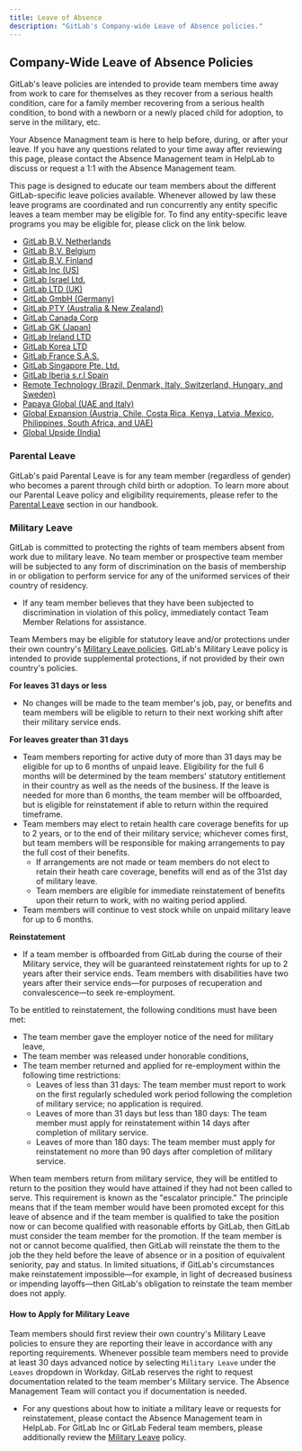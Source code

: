 ```yaml
---
title: Leave of Absence
description: "GitLab's Company-wide Leave of Absence policies."
---
```


## Company-Wide Leave of Absence Policies

GitLab's leave policies are intended to provide team members time away from work to care for themselves as they recover from a serious health condition, care for a family member recovering from a serious health condition, to bond with a newborn or a newly placed child for adoption, to serve in the military, etc.

Your Absence Managment team is here to help before, during, or after your leave. If you have any questions related to your time away after reviewing this page, please contact the Absence Management team in HelpLab to discuss or request a 1:1 with the Absence Management team.

This page is designed to educate our team members about the different GitLab-specific leave policies available.  Whenever allowed by law these leave programs are coordinated and run concurrently any entity specific leaves a team member may be eligible for. To find any entity-specific leave programs you may be eligible for, please click on the link below.

- [GitLab B.V. Netherlands](/handbook/total-rewards/benefits/general-and-entity-benefits/bv-benefits-netherlands/#gitlab-bv-netherlands-leave-policy)
- [GitLab B.V. Belgium](/handbook/total-rewards/benefits/general-and-entity-benefits/bv-benefits-belgium/#gitlab-bv-belgium-leave-policy)
- [GitLab B.V. Finland](/handbook/total-rewards/benefits/general-and-entity-benefits/bv-benefits-finland/#finland-statutory-leave-policies)
- [GitLab Inc (US)](/handbook/people-policies/leave-of-absence/us/)
- [GitLab Israel Ltd.](/handbook/entity/israel-ltd/#leave-policy)
- [GitLab LTD (UK)](/handbook/total-rewards/benefits/general-and-entity-benefits/ltd-benefits-uk/)
- [GitLab GmbH (Germany)](/handbook/entity/gmbh-germany/#gitlab-gmbh-germany-leave-policy)
- [GitLab PTY (Australia & New Zealand)](/handbook/total-rewards/benefits/general-and-entity-benefits/pty-benefits-australia/)
- [GitLab Canada Corp](/handbook/total-rewards/benefits/general-and-entity-benefits/canada-corp-benefits/)
- [GitLab GK (Japan)](/handbook/total-rewards/benefits/general-and-entity-benefits/gitlab-gk/)
- [GitLab Ireland LTD](/handbook/total-rewards/benefits/general-and-entity-benefits/gitlab-ireland-ltd/)
- [GitLab Korea LTD](/handbook/total-rewards/benefits/general-and-entity-benefits/korea-ltd-benefits/)
- [GitLab France S.A.S.](/handbook/total-rewards/benefits/general-and-entity-benefits/france-sas/)
- [GitLab Singapore Pte. Ltd.](/handbook/total-rewards/benefits/general-and-entity-benefits/singapore-pte-ltd/)
- [GitLab Iberia s.r.l Spain](/handbook/entity/iberia-srl-spain/#spain-specific-team-member-benefits)
- [Remote Technology (Brazil, Denmark, Italy, Switzerland, Hungary, and Sweden)](/handbook/total-rewards/benefits/general-and-entity-benefits/remote-com/)
- [Papaya Global (UAE and Italy)](/handbook/total-rewards/benefits/general-and-entity-benefits/papaya-global/)
- [Global Expansion (Austria, Chile, Costa Rica, Kenya, Latvia, Mexico, Philippines, South Africa, and UAE)](/handbook/total-rewards/benefits/general-and-entity-benefits/global-expansion/)
- [Global Upside (India)](/handbook/total-rewards/benefits/general-and-entity-benefits/global-upside-benefits-india/)

### Parental Leave

GitLab's paid Parental Leave is for any team member (regardless of gender) who becomes a parent through child birth or adoption.  To learn more about our Parental Leave policy and eligibility requirements, please refer to the [Parental Leave](/handbook/total-rewards/benefits/general-and-entity-benefits/#parental-leave) section in our handbook.

### Military Leave

GitLab is committed to protecting the rights of team members absent from work due to military leave. No team member or prospective team member will be subjected to any form of discrimination on the basis of membership in or obligation to perform service for any of the uniformed services of their country of residency.

- If any team member believes that they have been subjected to discrimination in violation of this policy, immediately contact Team Member Relations for assistance.

Team Members may be eligible for statutory leave and/or protections under their own country's [Military Leave policies](/handbook/total-rewards/benefits/general-and-entity-benefits/#entity-benefits).  GitLab's Military Leave policy is intended to provide supplemental protections, if not provided by their own country's policies.

**For leaves 31 days or less**

- No changes will be made to the team member's job, pay, or benefits and team members will be eligible to return to their next working shift after their military service ends.

**For leaves greater than 31 days**

- Team members reporting for active duty of more than 31 days may be eligible for up to 6 months of unpaid leave. Eligibility for the full 6 months will be determined by the team members' statutory entitlement in their country as well as the needs of the business. If the leave is needed for more than 6 months, the team member will be offboarded, but is eligible for reinstatement if able to return within the required timeframe.
- Team members may elect to retain health care coverage benefits for up to 2 years, or to the end of their military service; whichever comes first, but team members will be responsible for making arrangements to pay the full cost of their benefits.
  - If arrangements are not made or team members do not elect to retain their heath care coverage, benefits will end as of the 31st day of military leave.
  - Team members are eligible for immediate reinstatement of benefits upon their return to work, with no waiting period applied.
- Team members will continue to vest stock while on unpaid military leave for up to 6 months.

**Reinstatement**

- If a team member is offboarded from GitLab during the course of their Military service, they will be guaranteed reinstatement rights for up to 2 years after their service ends. Team members with disabilities have two years after their service ends—for purposes of recuperation and convalescence—to seek re-employment.

To be entitled to reinstatement, the following conditions must have been met:

- The team member gave the employer notice of the need for military leave,
- The team member was released under honorable conditions,
- The team member returned and applied for re-employment within the following time restrictions:
  - Leaves of less than 31 days: The team member must report to work on the first regularly scheduled work period following the completion of military service; no application is required.
  - Leaves of more than 31 days but less than 180 days: The team member must apply for reinstatement within 14 days after completion of military service.
  - Leaves of more than 180 days: The team member must apply for reinstatement no more than 90 days after completion of military service.

When team members return from military service, they will be entitled to return to the position they would have attained if they had not been called to serve. This requirement is known as the "escalator principle." The principle means that if the team member would have been promoted except for this leave of absence and if the team member is qualified to take the position now or can become qualified with reasonable efforts by GitLab, then GitLab must consider the team member for the promotion. If the team member is not or cannot become qualified, then GitLab will reinstate the them to the job the they held before the leave of absence or in a position of equivalent seniority, pay and status. In limited situations, if GitLab's circumstances make reinstatement impossible—for example, in light of decreased business or impending layoffs—then GitLab's obligation to reinstate the team member does not apply.

#### How to Apply for Military Leave

Team members should first review their own country's Military Leave policies to ensure they are reporting their leave in accordance with any reporting requirements. Whenever possible team members need to provide at least 30 days advanced notice by selecting `Military Leave` under the `Leaves` dropdown in Workday. GitLab reserves the right to request documentation related to the team member's Military service. The Absence Management Team will contact you if documentation is needed.

- For any questions about how to initiate a military leave or requests for reinstatement, please contact the Absence Management team in HelpLab. For GitLab Inc or GitLab Federal team members, please additionally review the [Military Leave](/handbook/people-policies/leave-of-absence/us/#us-military-leave) policy.
